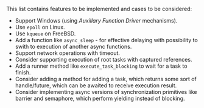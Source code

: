 This list contains features to be implemented and cases to be considered:

* Support Windows (using *Auxillary Function Driver* mechanisms).
* Use `epoll` on Linux.
* Use `kqueue` on FreeBSD.
* Add a function like `async_sleep` - for effective delaying with possibility to swith to execution of another async functions.
* Support network operations with timeout.
* Consider supporting execution of root tasks with captured references.
* Add a runner method like `execute_task_blocking` to wait for a task to finish.
* Consider adding a method for adding a task, which returns some sort of handle/future, which can be awaited to receive execution result.
* Consider implementing async versions of synchronization primitives like barrier and semaphore, which perform yielding instead of blocking.
